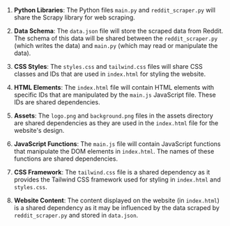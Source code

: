 1. **Python Libraries**: The Python files `main.py` and `reddit_scraper.py` will share the Scrapy library for web scraping.

2. **Data Schema**: The `data.json` file will store the scraped data from Reddit. The schema of this data will be shared between the `reddit_scraper.py` (which writes the data) and `main.py` (which may read or manipulate the data).

3. **CSS Styles**: The `styles.css` and `tailwind.css` files will share CSS classes and IDs that are used in `index.html` for styling the website.

4. **HTML Elements**: The `index.html` file will contain HTML elements with specific IDs that are manipulated by the `main.js` JavaScript file. These IDs are shared dependencies.

5. **Assets**: The `logo.png` and `background.png` files in the assets directory are shared dependencies as they are used in the `index.html` file for the website's design.

6. **JavaScript Functions**: The `main.js` file will contain JavaScript functions that manipulate the DOM elements in `index.html`. The names of these functions are shared dependencies.

7. **CSS Framework**: The `tailwind.css` file is a shared dependency as it provides the Tailwind CSS framework used for styling in `index.html` and `styles.css`.

8. **Website Content**: The content displayed on the website (in `index.html`) is a shared dependency as it may be influenced by the data scraped by `reddit_scraper.py` and stored in `data.json`.